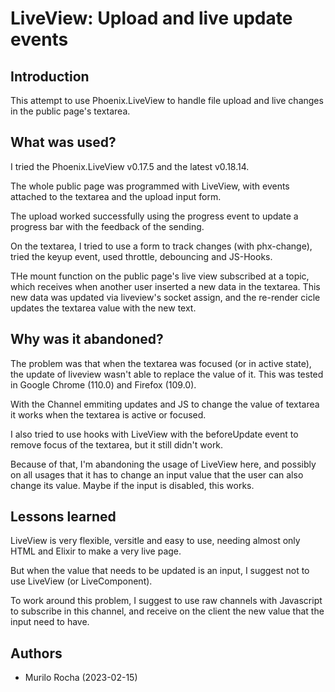 # LiveView: Upload and live update events

## Introduction

This attempt to use Phoenix.LiveView to handle file upload and live changes in the public page's textarea.

## What was used?

I tried the Phoenix.LiveView v0.17.5 and the latest v0.18.14.

The whole public page was programmed with LiveView, with events attached to the textarea and the upload input form.

The upload worked successfully using the progress event to update a progress bar with the feedback of the sending.

On the textarea, I tried to use a form to track changes (with phx-change), tried the keyup event, used throttle, debouncing and JS-Hooks.

THe mount function on the public page's live view subscribed at a topic, which receives when another user inserted a new data in the textarea. This new data was updated via liveview's socket assign, and the re-render cicle updates the textarea value with the new text.

## Why was it abandoned?

The problem was that when the textarea was focused (or in active state), the update of liveview wasn't able to replace the value of it. This was tested in Google Chrome (110.0) and Firefox (109.0).

With the Channel emmiting updates and JS to change the value of textarea it works when the textarea is active or focused.

I also tried to use hooks with LiveView with the beforeUpdate event to remove focus of the textarea, but it still didn't work.

Because of that, I'm abandoning the usage of LiveView here, and possibly on all usages that it has to change an input value that the user can also change its value. Maybe if the input is disabled, this works.

## Lessons learned

LiveView is very flexible, versitle and easy to use, needing almost only HTML and Elixir to make a very live page.

But when the value that needs to be updated is an input, I suggest not to use LiveView (or LiveComponent).

To work around this problem, I suggest to use raw channels with Javascript to subscribe in this channel, and receive on the client the new value that the input need to have.

## Authors

* Murilo Rocha (2023-02-15)
